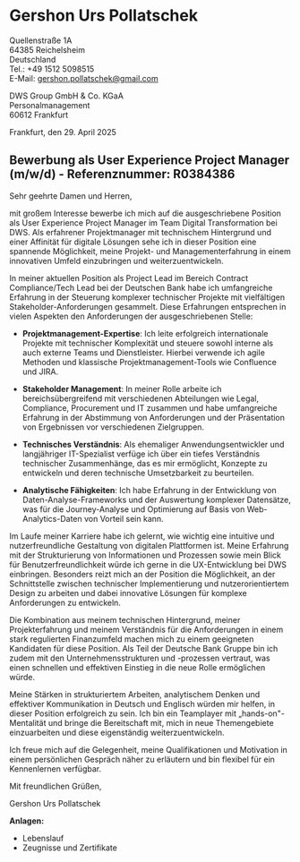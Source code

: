 # Gershon Urs Pollatschek
Quellenstraße 1A  
64385 Reichelsheim  
Deutschland  
Tel.: +49 1512 5098515  
E-Mail: gershon.pollatschek@gmail.com

DWS Group GmbH & Co. KGaA  
Personalmanagement  
60612 Frankfurt  

Frankfurt, den 29. April 2025

## Bewerbung als User Experience Project Manager (m/w/d) - Referenznummer: R0384386

Sehr geehrte Damen und Herren,

mit großem Interesse bewerbe ich mich auf die ausgeschriebene Position als User Experience Project Manager im Team Digital Transformation bei DWS. Als erfahrener Projektmanager mit technischem Hintergrund und einer Affinität für digitale Lösungen sehe ich in dieser Position eine spannende Möglichkeit, meine Projekt- und Managementerfahrung in einem innovativen Umfeld einzubringen und weiterzuentwickeln.

In meiner aktuellen Position als Project Lead im Bereich Contract Compliance/Tech Lead bei der Deutschen Bank habe ich umfangreiche Erfahrung in der Steuerung komplexer technischer Projekte mit vielfältigen Stakeholder-Anforderungen gesammelt. Diese Erfahrungen entsprechen in vielen Aspekten den Anforderungen der ausgeschriebenen Stelle:

- **Projektmanagement-Expertise**: Ich leite erfolgreich internationale Projekte mit technischer Komplexität und steuere sowohl interne als auch externe Teams und Dienstleister. Hierbei verwende ich agile Methoden und klassische Projektmanagement-Tools wie Confluence und JIRA.

- **Stakeholder Management**: In meiner Rolle arbeite ich bereichsübergreifend mit verschiedenen Abteilungen wie Legal, Compliance, Procurement und IT zusammen und habe umfangreiche Erfahrung in der Abstimmung von Anforderungen und der Präsentation von Ergebnissen vor verschiedenen Zielgruppen.

- **Technisches Verständnis**: Als ehemaliger Anwendungsentwickler und langjähriger IT-Spezialist verfüge ich über ein tiefes Verständnis technischer Zusammenhänge, das es mir ermöglicht, Konzepte zu entwickeln und deren technische Umsetzbarkeit zu beurteilen.

- **Analytische Fähigkeiten**: Ich habe Erfahrung in der Entwicklung von Daten-Analyse-Frameworks und der Auswertung komplexer Datensätze, was für die Journey-Analyse und Optimierung auf Basis von Web-Analytics-Daten von Vorteil sein kann.

Im Laufe meiner Karriere habe ich gelernt, wie wichtig eine intuitive und nutzerfreundliche Gestaltung von digitalen Plattformen ist. Meine Erfahrung mit der Strukturierung von Informationen und Prozessen sowie mein Blick für Benutzerfreundlichkeit würde ich gerne in die UX-Entwicklung bei DWS einbringen. Besonders reizt mich an der Position die Möglichkeit, an der Schnittstelle zwischen technischer Implementierung und nutzerorientiertem Design zu arbeiten und dabei innovative Lösungen für komplexe Anforderungen zu entwickeln.

Die Kombination aus meinem technischen Hintergrund, meiner Projekterfahrung und meinem Verständnis für die Anforderungen in einem stark regulierten Finanzumfeld machen mich zu einem geeigneten Kandidaten für diese Position. Als Teil der Deutsche Bank Gruppe bin ich zudem mit den Unternehmensstrukturen und -prozessen vertraut, was einen schnellen und effektiven Einstieg in die neue Rolle ermöglichen würde.

Meine Stärken in strukturiertem Arbeiten, analytischem Denken und effektiver Kommunikation in Deutsch und Englisch würden mir helfen, in dieser Position erfolgreich zu sein. Ich bin ein Teamplayer mit „hands-on"-Mentalität und bringe die Bereitschaft mit, mich in neue Themengebiete einzuarbeiten und diese eigenständig weiterzuentwickeln.

Ich freue mich auf die Gelegenheit, meine Qualifikationen und Motivation in einem persönlichen Gespräch näher zu erläutern und bin flexibel für ein Kennenlernen verfügbar.

Mit freundlichen Grüßen,

Gershon Urs Pollatschek

**Anlagen:**
- Lebenslauf
- Zeugnisse und Zertifikate
